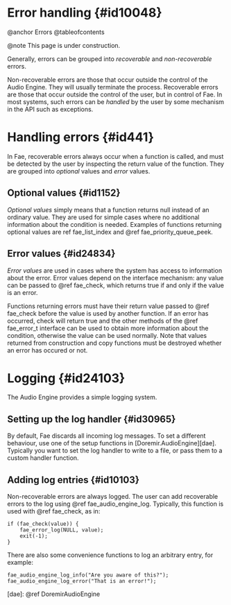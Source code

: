 
# Error handling {#id10048}

@anchor Errors
@tableofcontents

@note
    This page is under construction.


Generally, errors can be grouped into *recoverable* and *non-recoverable* errors.

Non-recoverable errors are those that occur outside the control of the Audio
Engine. They will usually terminate the process. Recoverable errors are those that
occur outside the control of the user, but in control of Fae. In most
systems, such errors can be *handled* by the user by some mechanism in the API such
as exceptions.

# Handling errors {#id441}

In Fae, recoverable errors always occur when a function is called, and
must be detected by the user by inspecting the return value of the function. They
are grouped into *optional* values and *error* values.

## Optional values {#id1152}

*Optional values* simply means that a function returns null instead of an ordinary
value. They are used for simple cases where no additional information about the
condition is needed. Examples of functions returning optional values are
ref fae_list_index and @ref fae_priority_queue_peek.

## Error values {#id24834}

*Error values* are used in cases where the system has access to information about the
error. Error values depend on the interface mechanism: any value can be passed to
@ref fae_check, which returns true if and only if the value is an error. 

Functions returning errors must have their return value passed to @ref fae_check 
before the value is used by another function. If an error has
occurred, check will return true and the other methods of the @ref fae_error_t
interface can be used to obtain more information about the condition, otherwise the
value can be used normally. Note that values returned from construction and copy
functions must be destroyed whether an error has occured or not.

<!--
TODO not sure about this...

As sa a special case in the interface mechanism, `null` is considered to implement
[Error](@ref fae_error_t). This means that the same procedure can be used to
check for optional values and error values.
-->


# Logging {#id24103}

The Audio Engine provides a simple logging system. 

## Setting up the log handler {#id30965}

By default, Fae discards all incoming log messages. To set a different
behaviour, use one of the setup functions in [Doremir.AudioEngine][dae]. Typically
you want to set the log handler to write to a file, or pass them to a custom
handler function.

## Adding log entries {#id10103}

Non-recoverable errors are always logged. The user can add recoverable errors to
the log using @ref fae_audio_engine_log. Typically, this function is used with
@ref fae_check, as in:

~~~
if (fae_check(value)) {
    fae_error_log(NULL, value);
    exit(-1);
}
~~~

There are also some convenience functions to log an arbitrary entry, for example:

~~~
fae_audio_engine_log_info("Are you aware of this?");
fae_audio_engine_log_error("That is an error!");
~~~


[dae]: @ref DoremirAudioEngine